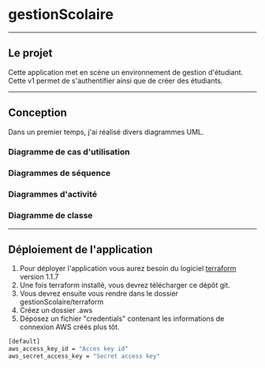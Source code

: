 # gestionScolaire
---
## Le projet

Cette application met en scène un environnement de gestion d'étudiant. Cette v1 permet de s'authentifier ainsi que de créer des étudiants.

---

## Conception

Dans un premier temps, j'ai réalisé divers diagrammes UML.

### Diagramme de cas d'utilisation

### Diagrammes de séquence

### Diagrammes d'activité

### Diagramme de classe

---

## Déploiement de l'application

1. Pour déployer l'application vous aurez besoin du logiciel [terraform](https://www.terraform.io/downloads) version 1.1.7
2. Une fois terraform installé, vous devrez télécharger ce dépôt git.
3. Vous devrez ensuite vous rendre dans le dossier gestionScolaire/terraform
4. Créez un dossier .aws
5. Déposez un fichier "credentials" contenant les informations de connexion AWS créés plus tôt.
```sh
[default]
aws_access_key_id = "Acces key id"
aws_secret_access_key = "Secret access key"
```
